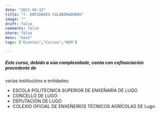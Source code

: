 ```yaml
---
date: "2021-04-12"
title: "7. ENTIDADES COLABORADORAS"
image: ""
draft: false
comments: false
share: false
menu: "main"
tags: ["Eventos","Cursos","BIM"]

---
```


##### Este curso, debido a súa complexidade, conta con cofinaciación procedente de
varias institucións e entidades:

* ESCOLA POLITÉCNICA SUPERIOR DE ENXEÑARÍA DE LUGO
* CONCELLO DE LUGO
* DEPUTACIÓN DE LUGO
* COLEXIO OFICIAL DE ENXEÑEIROS TÉCNICOS AGRÍCOLAS DE Lugo
